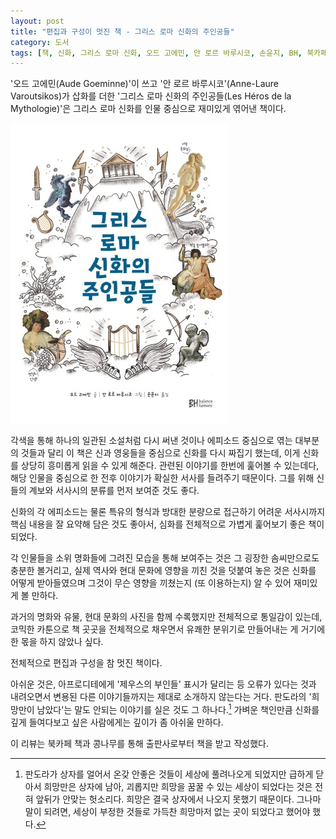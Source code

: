 ```yaml
---
layout: post
title: "편집과 구성이 멋진 책 - 그리스 로마 신화의 주인공들"
category: 도서
tags: [책, 신화, 그리스 로마 신화, 오드 고에민, 안 로르 바루시코, 손윤지, BH, 북카페 책과 콩나무, 서평]
---
```


'오드 고에민(Aude Goeminne)'이 쓰고
'안 로르 바루시코'(Anne-Laure Varoutsikos)가 삽화를 더한
'그리스 로마 신화의 주인공들(Les Héros de la Mythologie)'은
그리스 로마 신화를 인물 중심으로 재미있게 엮어낸 책이다.

![표지](/images/les-heros-de-la-mythologie-book-h480.jpg)

각색을 통해 하나의 일관된 소설처럼 다시 써낸 것이나
에피소드 중심으로 엮는 대부분의 것들과 달리
이 책은 신과 영웅들을 중심으로 신화를 다시 짜집기 했는데,
이게 신화를 상당히 흥미롭게 읽을 수 있게 해준다.
관련된 이야기를 한번에 훑어볼 수 있는데다,
해당 인물을 중심으로 한 전후 이야기가 확실한 서사를 들려주기 때문이다.
그를 위해 신들의 계보와 서사시의 분류를 먼저 보여준 것도 좋다.

신화의 각 에피소드는 물론
특유의 형식과 방대한 분량으로 접근하기 어려운 서사시까지
핵심 내용을 잘 요약해 담은 것도 좋아서,
심화를 전체적으로 가볍게 훑어보기 좋은 책이 되었다.

각 인물들을 소위 명화들에 그려진 모습을 통해 보여주는 것은
그 굉장한 솜씨만으로도 충분한 볼거리고,
실제 역사와 현대 문화에 영향을 끼친 것을 덧붙여 놓은 것은
신화를 어떻게 받아들였으며
그것이 무슨 영향을 끼쳤는지 (또 이용하는지) 알 수 있어 재미있게 볼 만하다.

과거의 명화와 유물, 현대 문화의 사진을 함께 수록했지만 전체적으로 통일감이 있는데,
코믹한 카툰으로 책 곳곳을 전체적으로 채우면서 유쾌한 분위기로 만들어내는 게
거기에 한 몫을 하지 않았나 싶다.

전체적으로 편집과 구성을 참 멋진 책이다.

아쉬운 것은, 아프로디테에게 '제우스의 부인들' 표시가 달리는 등 오류가 있다는 것과
내려오면서 변용된 다른 이야기들까지는 제대로 소개하지 않는다는 거다.
판도라의 '희망만이 남았다'는 말도 안되는 이야기를 실은 것도 그 하나다.[^1]
가벼운 책인만큼 신화를 깊게 들여다보고 싶은 사람에게는 깊이가 좀 아쉬울 만하다.

[^1]: 판도라가 상자를 얼어서 온갖 안좋은 것들이 세상에 풀려나오게 되었지만 급하게 닫아서 희망만은 상자에 남아, 괴롭지만 희망을 꿈꿀 수 있는 세상이 되었다는 것은 전혀 앞뒤가 안맞는 헛소리다. 희망은 결국 상자에서 나오지 못했기 때문이다. 그나마 말이 되려면, 세상이 부정한 것들로 가득찬 희망마저 없는 곳이 되었다고 했어야 했다.



<div class="im im-info">
이 리뷰는 북카페 책과 콩나무를 통해 출판사로부터 책을 받고 작성했다.
</div>

